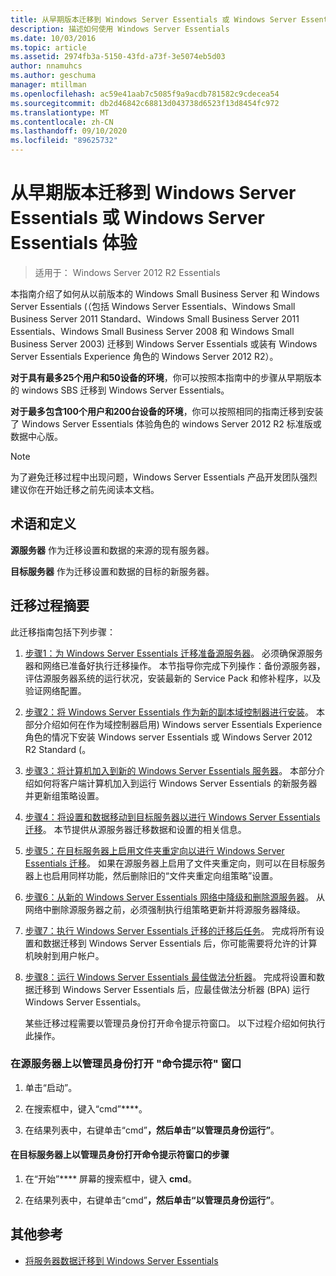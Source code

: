 ```yaml
---
title: 从早期版本迁移到 Windows Server Essentials 或 Windows Server Essentials 体验
description: 描述如何使用 Windows Server Essentials
ms.date: 10/03/2016
ms.topic: article
ms.assetid: 2974fb3a-5150-43fd-a73f-3e5074eb5d03
author: nnamuhcs
ms.author: geschuma
manager: mtillman
ms.openlocfilehash: ac59e41aab7c5085f9a9acdb781582c9cdecea54
ms.sourcegitcommit: db2d46842c68813d043738d6523f13d8454fc972
ms.translationtype: MT
ms.contentlocale: zh-CN
ms.lasthandoff: 09/10/2020
ms.locfileid: "89625732"
---
```

# <a name="migrate-from-previous-versions-to-windows-server-essentials-or-windows-server-essentials-experience"></a>从早期版本迁移到 Windows Server Essentials 或 Windows Server Essentials 体验

>适用于： Windows Server 2012 R2 Essentials

本指南介绍了如何从以前版本的 Windows Small Business Server 和 Windows Server Essentials (（包括 Windows Server Essentials、Windows Small Business Server 2011 Standard、Windows Small Business Server 2011 Essentials、Windows Small Business Server 2008 和 Windows Small Business Server 2003) 迁移到 Windows Server Essentials 或装有 Windows Server Essentials Experience 角色的 Windows Server 2012 R2）。

 **对于具有最多25个用户和50设备的环境**，你可以按照本指南中的步骤从早期版本的 windows SBS 迁移到 Windows Server Essentials。

 **对于最多包含100个用户和200台设备的环境**，你可以按照相同的指南迁移到安装了 Windows Server Essentials 体验角色的 windows Server 2012 R2 标准版或数据中心版。

> [!NOTE]
>  为了避免迁移过程中出现问题，Windows Server Essentials 产品开发团队强烈建议你在开始迁移之前先阅读本文档。

## <a name="terms-and-definitions"></a>术语和定义
 **源服务器** 作为迁移设置和数据的来源的现有服务器。

 **目标服务器** 作为迁移设置和数据的目标的新服务器。

## <a name="migration-process-summary"></a>迁移过程摘要
 此迁移指南包括下列步骤：

1. [步骤1：为 Windows Server Essentials 迁移准备源服务器](Step-1--Prepare-your-Source-Server-for-Windows-Server-Essentials-migration.md)。  必须确保源服务器和网络已准备好执行迁移操作。 本节指导你完成下列操作：备份源服务器，评估源服务器系统的运行状况，安装最新的 Service Pack 和修补程序，以及验证网络配置。

2. [步骤2：将 Windows Server Essentials 作为新的副本域控制器进行安装](Step-2--Install-Windows-Server-Essentials-as-a-new-replica-domain-controller.md)。 本部分介绍如何在作为域控制器启用) Windows server Essentials Experience 角色的情况下安装 Windows server Essentials 或 Windows Server 2012 R2 Standard (。

3. [步骤3：将计算机加入到新的 Windows Server Essentials 服务器](Step-3--Join-computers-to-the-new-Windows-Server-Essentials-server.md)。  本部分介绍如何将客户端计算机加入到运行 Windows Server Essentials 的新服务器并更新组策略设置。

4. [步骤4：将设置和数据移动到目标服务器以进行 Windows Server Essentials 迁移](Step-4--Move-settings-and-data-to-the-Destination-Server-for-Windows-Server-Essentials-migration.md)。  本节提供从源服务器迁移数据和设置的相关信息。

5. [步骤5：在目标服务器上启用文件夹重定向以进行 Windows Server Essentials 迁移](Step-5--Enable-folder-redirection-on-the-Destination-Server-for-Windows-Server-Essentials-migration.md)。  如果在源服务器上启用了文件夹重定向，则可以在目标服务器上也启用同样功能，然后删除旧的“文件夹重定向组策略”设置。

6. [步骤6：从新的 Windows Server Essentials 网络中降级和删除源服务器](Step-6--Demote-and-remove-the-Source-Server-from-the-new-Windows-Server-Essentials-network.md)。  从网络中删除源服务器之前，必须强制执行组策略更新并将源服务器降级。

7. [步骤7：执行 Windows Server Essentials 迁移的迁移后任务](Step-7--Perform-post-migration-tasks-for-the-Windows-Server-Essentials-migration.md)。  完成将所有设置和数据迁移到 Windows Server Essentials 后，你可能需要将允许的计算机映射到用户帐户。

8. [步骤8：运行 Windows Server Essentials 最佳做法分析器](Step-8--Run-the-Windows-Server-Essentials-Best-Practices-Analyzer.md)。  完成将设置和数据迁移到 Windows Server Essentials 后，应最佳做法分析器 (BPA) 运行 Windows Server Essentials。

   某些迁移过程需要以管理员身份打开命令提示符窗口。 以下过程介绍如何执行此操作。

###  <a name="to-open-a-command-prompt-window-on-the-source-server-as-an-administrator"></a><a name="BKMK_OpenACommandPromptAsAdmin"></a> 在源服务器上以管理员身份打开 "命令提示符" 窗口

1.  单击“启动”。

2.  在搜索框中，键入“cmd”****。

3.  在结果列表中，右键单击“cmd”****，然后单击“以管理员身份运行”****。

#### <a name="to-open-a-command-prompt-window-on-the-destination-server-as-an-administrator"></a>在目标服务器上以管理员身份打开命令提示符窗口的步骤

1.  在“开始”**** 屏幕的搜索框中，键入 **cmd**。

2.  在结果列表中，右键单击“cmd”****，然后单击“以管理员身份运行”****。

## <a name="additional-references"></a>其他参考

-   [将服务器数据迁移到 Windows Server Essentials](Migrate-Server-Data-to-Windows-Server-Essentials.md)

